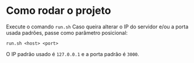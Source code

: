 # Como rodar o projeto

Execute o comando `run.sh`
Caso queira alterar o IP do servidor e/ou a porta usada
padrões, passe como parâmetro posicional:
```
run.sh <host> <port>
```
O IP padrão usado é `127.0.0.1` e a porta padrão é `3000`.
